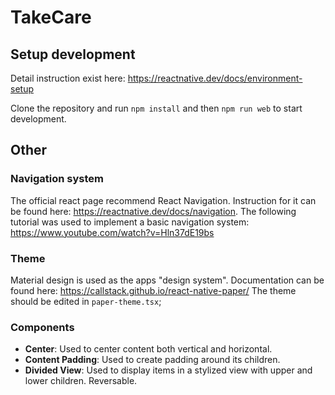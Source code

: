 # TakeCare

## Setup development
Detail instruction exist here:
https://reactnative.dev/docs/environment-setup

Clone the repository and run `npm install` and then `npm run web` to start development.

## Other

### Navigation system
The official react page recommend React Navigation. Instruction for it can be found here: https://reactnative.dev/docs/navigation. The following tutorial was used to implement a basic navigation system: https://www.youtube.com/watch?v=Hln37dE19bs

### Theme
Material design is used as the apps "design system". Documentation can be found here: https://callstack.github.io/react-native-paper/
The theme should be edited in `paper-theme.tsx`;

### Components
* **Center**: Used to center content both vertical and horizontal.  
* **Content Padding**: Used to create padding around its children.  
* **Divided View**: Used to display items in a stylized view with upper and lower children. Reversable.  

